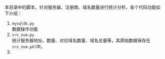 本目录中的脚本，针对服务器、注册商、域名数量进行统计分析，各个代码功能如下介绍：

1. `mysqldb.py`  
数据操作功能
2. `srv_num.py`  
统计服务器地址、数量、对应域名数量、域名总量等，其原始数据保存在`srv_num.pkl`中。
3. 